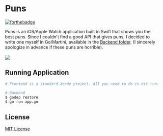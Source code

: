 Puns
====
[![forthebadge](http://forthebadge.com/badges/built-with-love.svg)](http://forthebadge.com)

Puns is an iOS/Apple Watch application built in Swift that shows you the best puns. Since I couldn't find a good API that gives puns, I decided to write one myself in Go/Martini, available in the [Backend folder](Backend). (I sincerely apologize in advance if these puns are horrible).<br><br>
<img src="http://i.imgur.com/7XkZpqD.jpg">
## Running Application
```sh
# Frontend is a standard Xcode project. All you need to do is hit run.

# Backend
$ godep restore
$ go run app.go
```

## License
[MIT License](LICENSE)
